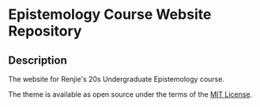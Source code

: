 # Epistemology Course Website Repository

<!--[![Gem Version](https://badge.fury.io/rb/jekyll-theme-jsblog.svg)](https://badge.fury.io/rb/jekyll-theme-jsblog)
[![Build Status](https://travis-ci.org/justjs/jekyll-theme-jsblog.svg?branch=master)](https://travis-ci.org/justjs/jekyll-theme-jsblog)-->


## Description

The website for Renjie's 20s Undergraduate Epistemology course.


The theme is available as open source under the terms of the
[MIT License](http://opensource.org/licenses/MIT).
